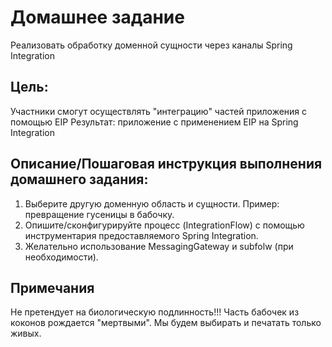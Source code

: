 # Домашнее задание

Реализовать обработку доменной сущности через каналы Spring Integration

## Цель:

Участники смогут осуществлять "интеграцию" частей приложения с помощью EIP
Результат: приложение c применением EIP на Spring Integration

## Описание/Пошаговая инструкция выполнения домашнего задания:

1. Выберите другую доменную область и сущности. Пример: превращение гусеницы в бабочку.
2. Опишите/сконфигурируйте процесс (IntegrationFlow) с помощью инструментария предоставляемого Spring Integration.
3. Желательно использование MessagingGateway и subfolw (при необходимости).


## Примечания

Не претендует на биологическую подлинность!!!
Часть бабочек из коконов рождается "мертвыми". Мы будем выбирать и печатать только живых.
